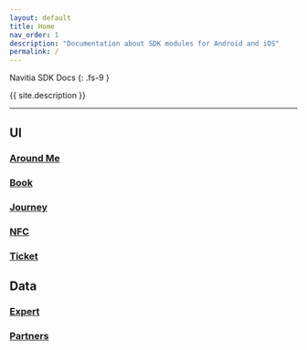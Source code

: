 ```yaml
---
layout: default
title: Home
nav_order: 1
description: "Documentation about SDK modules for Android and iOS"
permalink: /
---
```


Navitia SDK Docs
{: .fs-9 }

{{ site.description }}

---

## UI

### [Around Me]()

### [Book]()

### [Journey]()

### [NFC]()

### [Ticket]()

## Data

### [Expert]()

### [Partners]()
